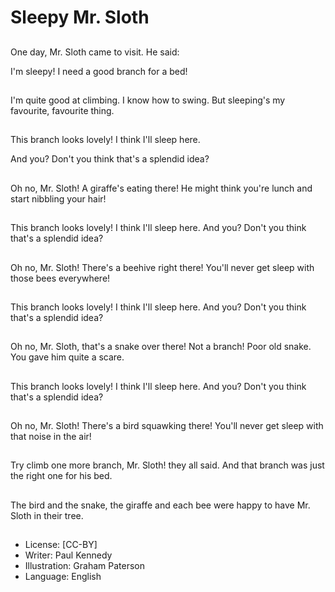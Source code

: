 # Sleepy Mr. Sloth

##
One day, Mr. Sloth
came to visit. He said:

I'm sleepy! I need a
good branch for a bed!

##
I'm quite good at
climbing.
I know how to swing.
But sleeping's my
favourite, favourite
thing.

##
This branch looks
lovely!
I think I'll sleep here.

And you? Don't you
think that's a splendid
idea?

##
Oh no, Mr. Sloth! A
giraffe's eating there!
He might think you're
lunch and start nibbling
your hair!

##
This branch looks
lovely!
I think I'll sleep here.
And you? Don't you
think that's a splendid
idea?

##
Oh no, Mr. Sloth!
There's
a beehive right there!
You'll never get sleep
with those bees
everywhere!

##
This branch looks
lovely!
I think I'll sleep here.
And you? Don't you
think that's a splendid
idea?

##
Oh no, Mr. Sloth, that's
a snake over there!
Not a branch! Poor old
snake. You gave him
quite a scare.

##
This branch looks
lovely!
I think I'll sleep here.
And you? Don't you
think that's a splendid
idea?

##
Oh no, Mr. Sloth!
There's
a bird squawking there!
You'll never get sleep
with that noise in the
air!

##
Try climb one more
branch, Mr. Sloth! they
all said.
And that branch was
just the right one for his
bed.

##
The bird and the snake,
the giraffe and each
bee
were happy to have Mr.
Sloth in their tree.

##
* License: [CC-BY]
* Writer: Paul Kennedy
* Illustration: Graham Paterson
* Language: English
